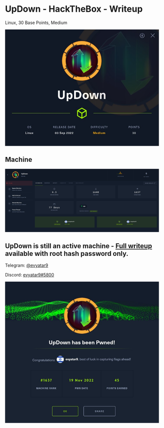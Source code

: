 # UpDown - HackTheBox - Writeup
Linux, 30 Base Points, Medium

![info.JPG](images/info.JPG)

## Machine

![‏‏UpDown.JPG](images/UpDown.JPG)
 
## UpDown is still an active machine - [Full writeup](UpDown-Writeup.pdf) available with root hash password only.

Telegram: [@evyatar9](https://t.me/evyatar9)

Discord: [evyatar9#5800](https://discordapp.com/users/812805349815091251)

![pwn.JPG](images/pwn.JPG)
